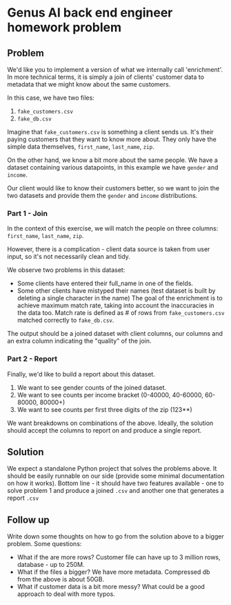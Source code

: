 # Genus AI back end engineer homework problem

## Problem

We'd like you to implement a version of what we internally call 'enrichment'. In more technical terms,
it is simply a join of clients' customer data to metadata that we might know about the same customers.

In this case, we have two files:
1) `fake_customers.csv`
2) `fake_db.csv`

Imagine that `fake_customers.csv` is something a client sends us. It's their paying customers that they want to know more about.
They only have the simple data themselves, `first_name`, `last_name`, `zip`.

On the other hand, we know a bit more about the same people. We have a dataset containing various datapoints, 
in this example we have `gender` and `income`.

Our client would like to know their customers better, so we want to join the two datasets and provide them
the `gender` and `income` distributions.

### Part 1 - Join

In the context of this exercise, we will match the people on three columns: `first_name`, `last_name`, `zip`.

However, there is a complication - client data source is taken from user input, so it's not necessarily clean and tidy.

We observe two problems in this dataset:
* Some clients have entered their full_name in one of the fields.
* Some other clients have mistyped their names (test dataset is built by deleting a single character in the name)
The goal of the enrichment is to achieve maximum match rate, taking into account the inaccuracies in the data too. Match rate is defined as # of rows from `fake_customers.csv` matched correctly to `fake_db.csv`.
  
The output should be a joined dataset with client columns, our columns and an extra column indicating the "quality" of the join.

### Part 2 - Report

Finally, we'd like to build a report about this dataset.

1) We want to see gender counts of the joined dataset.
2) We want to see counts per income bracket (0-40000, 40-60000, 60-80000, 80000+)
3) We want to see counts per first three digits of the zip (123**)

We want breakdowns on combinations of the above. Ideally, the solution should accept the columns to report on and produce a single report.

## Solution

We expect a standalone Python project that solves the problems above. It should be easily runnable on our side (provide some minimal documentation on how it
works). Bottom line - it should have two features available - one to solve problem 1 and produce a joined `.csv`
and another one that generates a report `.csv`

## Follow up

Write down some thoughts on how to go from the solution above to a bigger problem. Some questions:

  * What if the are more rows? Customer file can have up to 3 million rows, database - up to 250M.
  * What if the files a bigger? We have more metadata. Compressed db from the above is about 50GB.
  * What if customer data is a bit more messy? What could be a good approach to deal with more typos.
